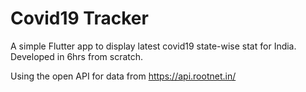 # Covid19 Tracker

A simple Flutter app to display latest covid19 state-wise stat for India. Developed in 6hrs from scratch. 

Using the open API for data from https://api.rootnet.in/

